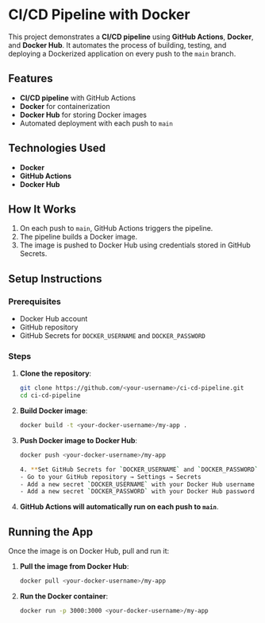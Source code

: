 # CI/CD Pipeline with Docker

This project demonstrates a **CI/CD pipeline** using **GitHub Actions**, **Docker**, and **Docker Hub**. It automates the process of building, testing, and deploying a Dockerized application on every push to the `main` branch.

## Features
- **CI/CD pipeline** with GitHub Actions
- **Docker** for containerization
- **Docker Hub** for storing Docker images
- Automated deployment with each push to `main`

## Technologies Used
- **Docker**
- **GitHub Actions**
- **Docker Hub**

## How It Works
1. On each push to `main`, GitHub Actions triggers the pipeline.
2. The pipeline builds a Docker image.
3. The image is pushed to Docker Hub using credentials stored in GitHub Secrets.

## Setup Instructions

### Prerequisites
- Docker Hub account
- GitHub repository
- GitHub Secrets for `DOCKER_USERNAME` and `DOCKER_PASSWORD`

### Steps
1. **Clone the repository**:

   ```bash
   git clone https://github.com/<your-username>/ci-cd-pipeline.git
   cd ci-cd-pipeline

2. **Build Docker image**:
   ```bash
   docker build -t <your-docker-username>/my-app .
   
3. **Push Docker image to Docker Hub**:
   ```bash
   docker push <your-docker-username>/my-app

   4. **Set GitHub Secrets for `DOCKER_USERNAME` and `DOCKER_PASSWORD`**:
   - Go to your GitHub repository → Settings → Secrets
   - Add a new secret `DOCKER_USERNAME` with your Docker Hub username
   - Add a new secret `DOCKER_PASSWORD` with your Docker Hub password

5. **GitHub Actions will automatically run on each push to `main`**.

## Running the App

Once the image is on Docker Hub, pull and run it:

1. **Pull the image from Docker Hub**:
   ```bash
   docker pull <your-docker-username>/my-app
   
2. **Run the Docker container**:
   ```bash
   docker run -p 3000:3000 <your-docker-username>/my-app

